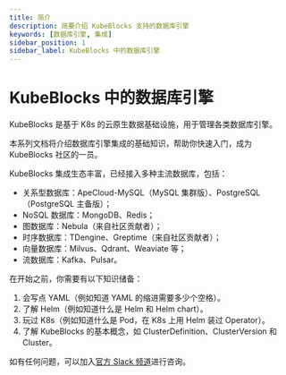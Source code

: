 ```yaml
---
title: 简介
description: 简要介绍 KubeBlocks 支持的数据库引擎
keywords: [数据库引擎, 集成]
sidebar_position: 1
sidebar_label: KubeBlocks 中的数据库引擎
---
```


# KubeBlocks 中的数据库引擎

KubeBlocks 是基于 K8s 的云原生数据基础设施，用于管理各类数据库引擎。

本系列文档将介绍数据库引擎集成的基础知识，帮助你快速入门，成为 KubeBlocks 社区的一员。

KubeBlocks 集成生态丰富，已经接入多种主流数据库，包括：

- 关系型数据库：ApeCloud-MySQL（MySQL 集群版）、PostgreSQL（PostgreSQL 主备版）；
- NoSQL 数据库：MongoDB、Redis；
- 图数据库：Nebula（来自社区贡献者）；
- 时序数据库：TDengine、Greptime（来自社区贡献者）；
- 向量数据库：Milvus、Qdrant、Weaviate 等；
- 流数据库：Kafka、Pulsar。

在开始之前，你需要有以下知识储备：
1. 会写点 YAML（例如知道 YAML 的缩进需要多少个空格）。
2. 了解 Helm（例如知道什么是 Helm 和 Helm chart）。
3. 玩过 K8s（例如知道什么是 Pod，在 K8s 上用 Helm 装过 Operator）。
4. 了解 KubeBlocks  的基本概念，如 ClusterDefinition、ClusterVersion 和 Cluster。

如有任何问题，可以加入[官方 Slack 频道](https://join.slack.com/t/kubeblocks/shared_invite/zt-22cx2f84x-BPZvnLRqBOGdZ_XSjELh4Q)进行咨询。